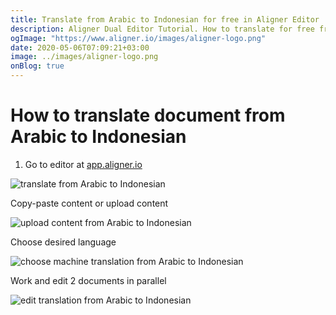 ```yaml
---
title: Translate from Arabic to Indonesian for free in Aligner Editor
description: Aligner Dual Editor Tutorial. How to translate for free from Arabic to Indonesian. Aligner is multilingual document management platform. 
ogImage: "https://www.aligner.io/images/aligner-logo.png"
date: 2020-05-06T07:09:21+03:00
image: ../images/aligner-logo.png
onBlog: true
---
```


# How to translate document from Arabic to Indonesian

1. Go to editor at [app.aligner.io](https://app.aligner.io "Aligner App web page")

![translate from Arabic to Indonesian](../aligner-blank-editor.png "translate from Arabic to Indonesian")

Copy-paste content or upload content

![upload content from Arabic to Indonesian](../aligner-uploaded-document.png "upload content from Arabic to Indonesian")

Choose desired language

![choose machine translation from Arabic to Indonesian](../aligner-language-dropdown.png "choose machine translation from Arabic to Indonesian")

Work and edit 2 documents in parallel

![edit translation from Arabic to Indonesian](../aligner-double-sitded-editor.png "edit translation from Arabic to Indonesian")

